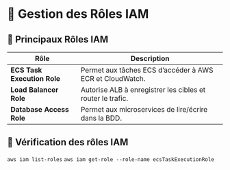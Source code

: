 # 🔑 Gestion des Rôles IAM

## 📌 Principaux Rôles IAM
| Rôle | Description |
|------|------------|
| **ECS Task Execution Role** | Permet aux tâches ECS d’accéder à AWS ECR et CloudWatch. |
| **Load Balancer Role** | Autorise ALB à enregistrer les cibles et router le trafic. |
| **Database Access Role** | Permet aux microservices de lire/écrire dans la BDD. |


## 🚀 Vérification des rôles IAM
`aws iam list-roles`
`aws iam get-role --role-name ecsTaskExecutionRole`